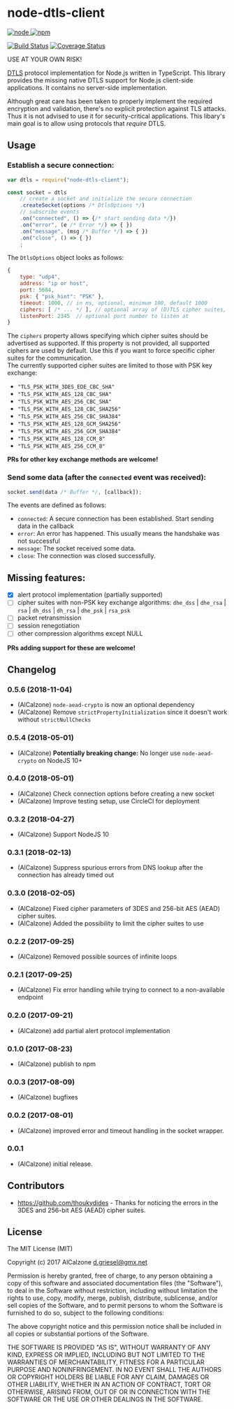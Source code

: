 # node-dtls-client

[![node](https://img.shields.io/node/v/node-dtls-client.svg) ![npm](https://img.shields.io/npm/v/node-dtls-client.svg)](https://www.npmjs.com/package/node-dtls-client)

[![Build Status](https://img.shields.io/circleci/project/github/AlCalzone/node-dtls-client.svg)](https://circleci.com/gh/AlCalzone/node-dtls-client)
[![Coverage Status](https://img.shields.io/coveralls/github/AlCalzone/node-dtls-client.svg)](https://coveralls.io/github/AlCalzone/node-dtls-client)

USE AT YOUR OWN RISK!

[DTLS](https://en.wikipedia.org/wiki/Datagram_Transport_Layer_Security) protocol implementation for Node.js written in TypeScript. 
This library provides the missing native DTLS support for Node.js client-side applications. It contains no server-side implementation.

Although great care has been taken to properly implement the required encryption and validation, 
there's no explicit protection against TLS attacks. Thus it is not advised to use it for security-critical applications. 
This libary's main goal is to allow using protocols that *require* DTLS.

## Usage

### Establish a secure connection:
```js
var dtls = require("node-dtls-client");

const socket = dtls
	// create a socket and initialize the secure connection
	.createSocket(options /* DtlsOptions */)
	// subscribe events
	.on("connected", () => {/* start sending data */})
	.on("error", (e /* Error */) => { })
	.on("message", (msg /* Buffer */) => { })
	.on("close", () => { })
	;
```

The `DtlsOptions` object looks as follows:
```js
{
	type: "udp4",
	address: "ip or host",
	port: 5684,
	psk: { "psk_hint": "PSK" },
	timeout: 1000, // in ms, optional, minimum 100, default 1000
	ciphers: [ /* ... */ ], // optional array of (D)TLS cipher suites, e.g. ["TLS_PSK_WITH_AES_128_CCM"]
	listenPort: 2345  // optional port number to listen at
}
```

The `ciphers` property allows specifying which cipher suites should be advertised as supported. If this property is not provided, all supported ciphers are used by default. Use this if you want to force specific cipher suites for the communication.  
The currently supported cipher suites are limited to those with PSK key exchange:

* `"TLS_PSK_WITH_3DES_EDE_CBC_SHA"`
* `"TLS_PSK_WITH_AES_128_CBC_SHA"`
* `"TLS_PSK_WITH_AES_256_CBC_SHA"`
* `"TLS_PSK_WITH_AES_128_CBC_SHA256"`
* `"TLS_PSK_WITH_AES_256_CBC_SHA384"`
* `"TLS_PSK_WITH_AES_128_GCM_SHA256"`
* `"TLS_PSK_WITH_AES_256_GCM_SHA384"`
* `"TLS_PSK_WITH_AES_128_CCM_8"`
* `"TLS_PSK_WITH_AES_256_CCM_8"`

**PRs for other key exchange methods are welcome!**

### Send some data (after the `connected` event was received):
```js
socket.send(data /* Buffer */, [callback]);
```

The events are defined as follows:
- `connected`: A secure connection has been established. Start sending data in the callback
- `error`: An error has happened. This usually means the handshake was not successful
- `message`: The socket received some data.
- `close`: The connection was closed successfully.


## Missing features:
- [x] alert protocol implementation (partially supported)
- [ ] cipher suites with non-PSK key exchange algorithms: `dhe_dss` | `dhe_rsa` | `rsa` | `dh_dss` | `dh_rsa` | `dhe_psk` | `rsa_psk`
- [ ] packet retransmission
- [ ] session renegotiation
- [ ] other compression algorithms except NULL

**PRs adding support for these are welcome!**

## Changelog

### 0.5.6 (2018-11-04)
* (AlCalzone) `node-aead-crypto` is now an optional dependency
* (AlCalzone) Remove `strictPropertyInitialization` since it doesn't work without `strictNullChecks`

### 0.5.4 (2018-05-01)
* (AlCalzone) **Potentially breaking change:** No longer use `node-aead-crypto` on NodeJS 10+

### 0.4.0 (2018-05-01)
* (AlCalzone) Check connection options before creating a new socket
* (AlCalzone) Improve testing setup, use CircleCI for deployment

### 0.3.2 (2018-04-27)
* (AlCalzone) Support NodeJS 10

### 0.3.1 (2018-02-13)
* (AlCalzone) Suppress spurious errors from DNS lookup after the connection has already timed out

### 0.3.0 (2018-02-05)
* (AlCalzone) Fixed cipher parameters of 3DES and 256-bit AES (AEAD) cipher suites.
* (AlCalzone) Added the possibility to limit the cipher suites to use

### 0.2.2 (2017-09-25)
* (AlCalzone) Removed possible sources of infinite loops

### 0.2.1 (2017-09-25)
* (AlCalzone) Fix error handling while trying to connect to a non-available endpoint

### 0.2.0 (2017-09-21)
* (AlCalzone) add partial alert protocol implementation

### 0.1.0 (2017-08-23)
* (AlCalzone) publish to npm

### 0.0.3 (2017-08-09)
* (AlCalzone) bugfixes

### 0.0.2 (2017-08-01)
* (AlCalzone) improved error and timeout handling in the socket wrapper.

### 0.0.1
* (AlCalzone) initial release. 

## Contributors
* https://github.com/thoukydides - Thanks for noticing the errors in the 3DES and 256-bit AES (AEAD) cipher suites.

## License
The MIT License (MIT)

Copyright (c) 2017 AlCalzone <d.griesel@gmx.net>

Permission is hereby granted, free of charge, to any person obtaining a copy
of this software and associated documentation files (the "Software"), to deal
in the Software without restriction, including without limitation the rights
to use, copy, modify, merge, publish, distribute, sublicense, and/or sell
copies of the Software, and to permit persons to whom the Software is
furnished to do so, subject to the following conditions:

The above copyright notice and this permission notice shall be included in
all copies or substantial portions of the Software.

THE SOFTWARE IS PROVIDED "AS IS", WITHOUT WARRANTY OF ANY KIND, EXPRESS OR
IMPLIED, INCLUDING BUT NOT LIMITED TO THE WARRANTIES OF MERCHANTABILITY,
FITNESS FOR A PARTICULAR PURPOSE AND NONINFRINGEMENT. IN NO EVENT SHALL THE
AUTHORS OR COPYRIGHT HOLDERS BE LIABLE FOR ANY CLAIM, DAMAGES OR OTHER
LIABILITY, WHETHER IN AN ACTION OF CONTRACT, TORT OR OTHERWISE, ARISING FROM,
OUT OF OR IN CONNECTION WITH THE SOFTWARE OR THE USE OR OTHER DEALINGS IN
THE SOFTWARE.
